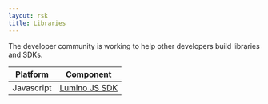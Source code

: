 ```yaml
---
layout: rsk
title: Libraries
---
```


The developer community is working to help other developers build libraries and SDKs.

<table class="table">
  <thead>
    <tr>
      <th scope="col">Platform</th>
      <th scope="col">Component</th>
    </tr>
  </thead>
  <tbody>
    <tr>
      <td scope="row">Javascript</td>
      <td>
        <a href="/rif/lumino/libraries/lumino-js/">Lumino JS SDK</a>
      </td>
    </tr>
  </tbody>
</table>